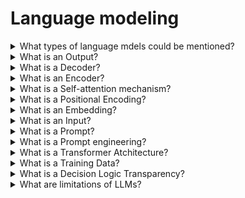# Language modeling

<details>
  <summary>What types of language mdels could be mentioned?</summary>

**Large Language Models (LLMs)** - the advanced version of LMs, are trained on larger datasets and use advanced techniques such as deep learning and transformers to analyze complex relationships between words.

**Small language models (SLMs)** - are compact versions of LLMs that require less training data, have simpler architectures, and are quicker to develop. They are suitable for specific tasks and domains, offering focused expertise and devices with limited processing power.

</details>

<details>
  <summary>What is an Output?</summary>

Since the tokens are generated one at a time, the process of detokenization is also sequential. Based on the model's vocabulary, each token ID is mapped to a specific token. Then tokens are converted into the text output.

</details>

<details>
  <summary>What is a Decoder?</summary>

Decoder receives relevant blocks from the encoder and generates output using the provided context.

</details>

<details>
  <summary>What is an Encoder?</summary>

The encoder takes an input sequence (prompt), scans it by traversing through multiple internal layers, and identifies relevant blocks. It is then passed to the decoder utilizing a self-attention mechanism.

</details>

<details>
  <summary>What is a Self-attention mechanism?</summary>

The self-attention mechanism helps the system comprehend and process the relationships between words in a sentence or a paragraph. It lives within the “context window”, a dynamic memory for your conversation.

</details>

<details>
  <summary>What is a Positional Encoding?</summary>

The model processes embeddings using many layers of neural networks. An essential part of this processing is positional encoding, where special vectors are added directly to the embeddings. They have the same dimension as embeddings and help to preserve sequence information. Thus, even if the same word appears in different positions, its resulting vector representation will be different.

</details>

<details>
  <summary>What is an Embedding?</summary>

After IDs are assigned to tokens, they need to be converted into a set of numbers that define each token's initial semantic meaning. This process employs neural networks and is called embedding. The result of the embedding process is a set of vectors called embeddings. They are used in the transformer model for further processing.

</details>

<details>
  <summary>What is an Input?</summary>

The input or prompt is then tokenized, converting the text into smaller units. Each token is assigned a numberid ID based on the model's vocabulary. This vocabulary is a list where each unique token from the training dataset is associated with a unique index.

</details>

<details>
  <summary>What is a Prompt?</summary>

A prompt is a set of instructions or a question that acts as the initial input for an LLM. It essentially defines the task you want the LLM to perform. It provies context, specifies the desired output format or style, and guides the LLM towards a specific outcome.

</details>

<details>
  <summary>What is a Prompt engineering?</summary>

The prompt engineering is a crucial skill in artificial intelligence, involving crafting prompts to guide an AI tool's responses. To gain this skill, one must learn about AI behavior, language nuances, and the specific requirements of the AI tool.

</details>

<details>
  <summary>What is a Transformer Atchitecture?</summary>

The operation of transformers relies on generating output based on the probability distribution of the next token in a sequence. This process naturally leads to non-deterministic responses, allowing for varied outputs under identical initial conditions.

</details>

<details>
  <summary>What is a Training Data?</summary>

LLMs produce text based on examples and patterns observed in their training data. They mirror all the characteristics of this data, including biases, inaccuracies, and topic specification. The training dataset is relevant up to the cut-off date of the training process. After this date, the model's database does not receive updates or incorporate new information unless retrained or supplemented with external, up-to-date data sources.

</details>

<details>
  <summary>What is a Decision Logic Transparency?</summary>

LLMs perform extensive computations using a complex array of internal settings and parameters. This complexity often makes the input-output relationships within these models difficult to decipher, causing most commercial LMSs to operate as "black boxes".

</details>

<details>
  <summary>What are limitations of LLMs?</summary>

- **Cognitive Constraints and Interaction Challenges** - LLMs perceive and process information differently from humans, leading to potential output limitations. They might make mistakes, produce fake facts, or generate biased responses.
- **Security Risks** - The complex nature of LLMs does not make them immune to risks. They may be susceptible to various forms of cyber threats, including being tricked, attaked, or misused.
- **Privacy and Legal Concerns** - LLMs may store and utilize input data. As such, issues surrounding data protection responsibilities, rights, and compliance with legal regulations arise when using LLMs.

</details>
